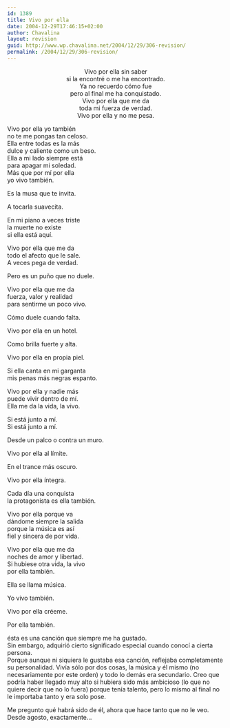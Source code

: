 ```yaml
---
id: 1389
title: Vivo por ella
date: 2004-12-29T17:46:15+02:00
author: Chavalina
layout: revision
guid: http://www.wp.chavalina.net/2004/12/29/306-revision/
permalink: /2004/12/29/306-revision/
---
```

<p align="center">
  Vivo por ella sin saber<br /> si la encontré o me ha encontrado.<br /> Ya no recuerdo cómo fue<br /> pero al final me ha conquistado.<br /> Vivo por ella que me da<br /> toda mi fuerza de verdad.<br /> Vivo por ella y no me pesa.
</p>

Vivo por ella yo también  
no te me pongas tan celoso.  
Ella entre todas es la más  
dulce y caliente como un beso.  
Ella a mi lado siempre está  
para apagar mi soledad.  
Más que por m&iacute; por ella  
yo vivo también.

Es la musa que te invita.

A tocarla suavecita.

En mi piano a veces triste  
la muerte no existe  
si ella está aqu&iacute;.

Vivo por ella que me da  
todo el afecto que le sale.  
A veces pega de verdad.

Pero es un pu&ntilde;o que no duele.

Vivo por ella que me da  
fuerza, valor y realidad  
para sentirme un poco vivo.

Cómo duele cuando falta.

Vivo por ella en un hotel.

Como brilla fuerte y alta.

Vivo por ella en propia piel.

Si ella canta en mi garganta  
mis penas más negras espanto.

Vivo por ella y nadie más  
puede vivir dentro de m&iacute;.  
Ella me da la vida, la vivo.

Si está junto a m&iacute;.  
Si está junto a m&iacute;.

Desde un palco o contra un muro.

Vivo por ella al l&iacute;mite.

En el trance más oscuro.

Vivo por ella &iacute;ntegra.

Cada d&iacute;a una conquista  
la protagonista es ella también.

Vivo por ella porque va  
dándome siempre la salida  
porque la m&uacute;sica es as&iacute;  
fiel y sincera de por vida.

Vivo por ella que me da  
noches de amor y libertad.  
Si hubiese otra vida, la vivo  
por ella también.

Ella se llama m&uacute;sica.

Yo vivo también.

Vivo por ella créeme.

Por ella también.

ésta es una canción que siempre me ha gustado.  
Sin embargo, adquirió cierto significado especial cuando conoc&iacute; a cierta persona.  
Porque aunque ni siquiera le gustaba esa canción, reflejaba completamente su personalidad. Viv&iacute;a sólo por dos cosas, la m&uacute;sica y él mismo (no necesariamente por este orden) y todo lo demás era secundario. Creo que podr&iacute;a haber llegado muy alto si hubiera sido más ambicioso (lo que no quiere decir que no lo fuera) porque ten&iacute;a talento, pero lo mismo al final no le importaba tanto y era solo pose.

Me pregunto qué habrá sido de él, ahora que hace tanto que no le veo. Desde agosto, exactamente…
